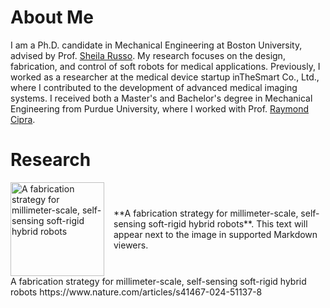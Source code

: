 # About Me
I am a Ph.D. candidate in Mechanical Engineering at Boston University, advised by Prof. [Sheila Russo](https://www.bu.edu/eng/profile/sheila-russo-phd/). My research focuses on the design, fabrication, and control of soft robots for medical applications. Previously, I worked as a researcher at the medical device startup inTheSmart Co., Ltd., where I contributed to the development of advanced medical imaging systems. I received both a Master's and Bachelor's degree in Mechanical Engineering from Purdue University, where I worked with Prof. [Raymond Cipra](https://engineering.purdue.edu/ME/People/ptProfile?resource_id=23824).

# Research
<div style="display: flex; align-items: center;">
  <div style="margin-right: 15px;">
    <img src="/images/nature_communications.jpg" alt="A fabrication strategy for millimeter-scale, self-sensing soft-rigid hybrid robots" width="150">
  </div>
  <div>
    <p>**A fabrication strategy for millimeter-scale, self-sensing soft-rigid hybrid robots**. This text will appear next to the image in supported Markdown viewers.</p>
  </div>
</div>
A fabrication strategy for millimeter-scale, self-sensing soft-rigid hybrid robots
https://www.nature.com/articles/s41467-024-51137-8
